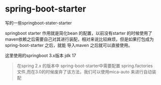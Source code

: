 # spring-boot-starter
写的一些springboot-stater-starter

springboot starter 作用就是简化bean 的配置，以前没有starter 的时候使用了maven依赖之后需要自己对其进行装配，相对来说比较麻烦，但是如果打包成为spring-boot-starter 之后，就能
导入maven 之后就可以直接使用。

这里使用的springboot 3.x版本 jdk 17

>在spring 2.x 的版本中 spring-boot-starter中需要配置 spring.factories 文件,而在3.0的时候废弃了该方法，我们可以使用mica-auto 来进行自动装配
